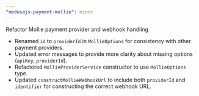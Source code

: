 ```yaml
---
"medusajs-payment-mollie": minor
---
```


Refactor Mollie payment provider and webhook handling

- Renamed `id` to `providerId` in `MollieOptions` for consistency with other payment providers.
- Updated error messages to provide more clarity about missing options (`apiKey`, `providerId`).
- Refactored `MollieProviderService` constructor to use `MollieOptions` type.
- Updated `constructMollieWebhookUrl` to include both `providerId` and `identifier` for constructing the correct webhook URL.

